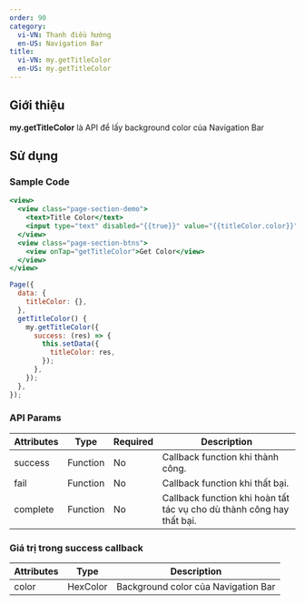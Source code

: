 ```yaml
---
order: 90
category:
  vi-VN: Thanh điều hướng
  en-US: Navigation Bar
title:
  vi-VN: my.getTitleColor
  en-US: my.getTitleColor
---
```


## Giới thiệu

**my.getTitleColor** là API để lấy background color của Navigation Bar

## Sử dụng

### Sample Code

```jsx
<view>
  <view class="page-section-demo">
    <text>Title Color</text>
    <input type="text" disabled="{{true}}" value="{{titleColor.color}}"></input>
  </view>
  <view class="page-section-btns">
    <view onTap="getTitleColor">Get Color</view>
  </view>
</view>
```

```js
Page({
  data: {
    titleColor: {},
  },
  getTitleColor() {
    my.getTitleColor({
      success: (res) => {
        this.setData({
          titleColor: res,
        });
      },
    });
  },
});
```

### API Params

| Attributes | Type     | Required | Description                                                           |
| ---------- | -------- | -------- | --------------------------------------------------------------------- |
| success    | Function | No       | Callback function khi thành công.                                     |
| fail       | Function | No       | Callback function khi thất bại.                                       |
| complete   | Function | No       | Callback function khi hoàn tất tác vụ cho dù thành công hay thất bại. |

### Giá trị trong success callback

| Attributes | Type     | Description                         |
| ---------- | -------- | ----------------------------------- |
| color      | HexColor | Background color của Navigation Bar |
